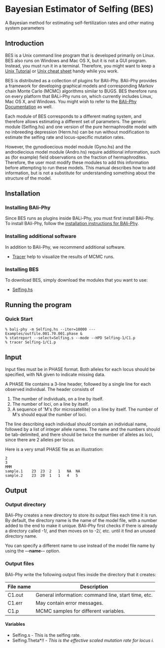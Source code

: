 # Bayesian Estimator of Selfing (BES)
A Bayesian method for estimating self-fertilization rates and other mating system parameters

## Introduction
BES is a Unix command line program that is developed primarily on Linux.  BES also runs on Windows and Mac OS X,
but it is not a GUI program.  Instead, you must run it in a terminal.  Therefore, you might want to keep a
[Unix Tutorial](http://www.ee.surrey.ac.uk/Teaching/Unix) or
[Unix cheat sheet](http://www.rain.org/~mkummel/unix.html) handy while you work.

BES is distributed as a collection of plugins for BAli-Phy.  BAli-Phy provides a framework for developing graphical
models and corresponding Markov chain Monte Carlo (MCMC) algorithms similar to BUGS.  BES therefore runs on
every platform that BALi-Phy runs on, which currently includes Linux, Mac OS X, and Windows.  You might wish to refer
to the [BAli-Phy Documentation](http://www.bali-phy.org/README.html) as well.

Each module of BES corresponds to a different mating system, and therefore allows estimating a different set of
parameters.  The generic module (Selfing.hs) and one version of the pure hermaphrodite model with no inbreeding
depression (Herm.hs) can be run without modification to estimate the selfing rate and locus-specific mutation rates.

However, the gynodioecious model module (Gyno.hs) and the androdiecious model module (Andro.hs) require
additional information, such as (for example) field observations on the fraction of hermaphrodites.  Therefore,
the user most modify these modules to add this information before attempting to run these models.  This manual
describes how to add information, but is not a substitute for understanding something about the structure of the
model.

## Installation

### Installing BAli-Phy

Since BES runs as plugins inside BALi-Phy, you must first install BAli-Phy.  To install BAli-Phy, follow
the [installation instructions for BAli-Phy](http://www.bali-phy.org/README.html#installation).

### Installing additional software

In addition to BAli-Phy, we recommend additional software.
* [Tracer](http://tree.bio.ed.ac.uk/software/tracer/) help to visualize the results of MCMC runs.

### Installing BES

To download BES, simply download the modules that you want to use:
* [Selfing.hs](https://raw.githubusercontent.com/bredelings/BayesianEstimatorSelfing/master/Selfing.hs)


## Running the program

### Quick Start

```
% bali-phy -m Selfing.hs --iter=10000 --- Examples/outfile.001.70.001.phase &
% statreport --select=Selfing.s --mode --HPD Selfing-1/C1.p
% tracer Selfing-1/C1.p
```

## Input

Input files must be in PHASE format.  Both alleles for each locus should be specified, with NA given to indicate missing data.

A PHASE file contains a 3-line header, followed by a single line for each observed individual.  The header consists of

1. The number of individuals, on a line by itself.
2. The number of loci, on a line by itself.
3. A sequence of 'M's (for microsatellite) on a line by itself.  The number of M's should equal the number of loci.

The line describing each individual should contain an individual name, followed by a list of integer allele names.
The name and the numbers should be tab-delimited, and there should be twice the number of alleles as loci, since
there are 2 alleles per locus.

Here is a very small PHASE file as an illustration:
```
2
3
MMM
sample.1	23	23	2	1	NA	NA
sample.2	23	20	1	1	4	5
```

## Output

### Output directory

BAli-Phy creates a new directory to store its output files each time it is run.  By default, the directory
name is the name of the model file, with a number added to the end to make it unique.  BAli-Phy first checks
if there is already a directory called <file>-1/, and then moves on to <file>-2/, etc. until it find an unused
directory name.

You can specify a different name to use instead of the model file name by using the **--name--** option.

### Output files

BAli-Phy write the following output files inside the directory that it creates:

| File name | Description |
| --------- | ----------- |
| C1.out    | General information: command line, start time, etc. |
| C1.err    | May contain error messages. |
| C1.p      | MCMC samples for different variables. |

#### Variables

* Selfing.s - This is the selfing rate.
* Selfing.Theta*!!<i> - This is the effective scaled mutation rate for locus i.

